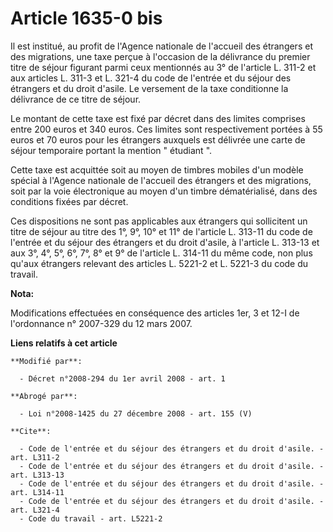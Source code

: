 # Article 1635-0 bis

Il est institué, au profit de l'Agence nationale de l'accueil des étrangers et des migrations, une taxe perçue à l'occasion
de la délivrance du premier titre de séjour figurant parmi ceux mentionnés au 3° de l'article L. 311-2 et aux articles L.
311-3 et L. 321-4 du code de l'entrée et du séjour des étrangers et du droit d'asile. Le versement de la taxe conditionne la
délivrance de ce titre de séjour. 

Le montant de cette taxe est fixé par décret dans des limites comprises entre 200 euros et 340 euros. Ces limites sont
respectivement portées à 55 euros et 70 euros pour les étrangers auxquels est délivrée une carte de séjour temporaire portant
la mention " étudiant ". 

Cette taxe est acquittée soit au moyen de timbres mobiles d'un modèle spécial à l'Agence nationale de l'accueil des étrangers
et des migrations, soit par la voie électronique au moyen d'un timbre dématérialisé, dans des conditions fixées par décret. 

Ces dispositions ne sont pas applicables aux étrangers qui sollicitent un titre de séjour au titre des 1°, 9°, 10° et 11° de
l'article L. 313-11 du code de l'entrée et du séjour des étrangers et du droit d'asile, à l'article L. 313-13 et aux 3°, 4°,
5°, 6°, 7°, 8° et 9° de l'article L. 314-11 du même code, non plus qu'aux étrangers relevant des articles L. 5221-2 et L.
5221-3 du code du travail.

**Nota:**

Modifications effectuées en conséquence des articles 1er, 3 et 12-I de l'ordonnance n° 2007-329 du 12 mars 2007.

**Liens relatifs à cet article**

	**Modifié par**:

	  - Décret n°2008-294 du 1er avril 2008 - art. 1

	**Abrogé par**:

	  - Loi n°2008-1425 du 27 décembre 2008 - art. 155 (V)

	**Cite**:

	  - Code de l'entrée et du séjour des étrangers et du droit d'asile. - art. L311-2
	  - Code de l'entrée et du séjour des étrangers et du droit d'asile. - art. L313-13
	  - Code de l'entrée et du séjour des étrangers et du droit d'asile. - art. L314-11
	  - Code de l'entrée et du séjour des étrangers et du droit d'asile. - art. L321-4
	  - Code du travail - art. L5221-2
